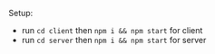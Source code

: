 Setup:
- run ```cd client``` then ```npm i && npm start``` for client
- run ```cd server``` then ```npm i && npm start``` for server